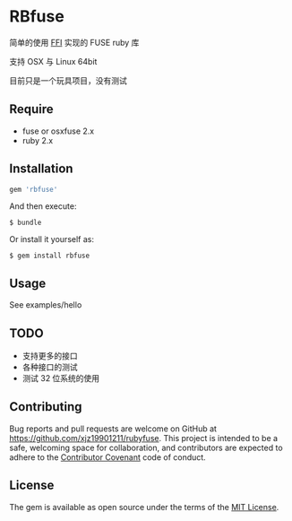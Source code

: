 # RBfuse

简单的使用 [FFI](https://github.com/ffi/ffi)  实现的 FUSE ruby 库

支持 OSX 与 Linux 64bit

目前只是一个玩具项目，没有测试

## Require  

* fuse or osxfuse 2.x
* ruby 2.x

## Installation


```ruby
gem 'rbfuse'
```

And then execute:

    $ bundle

Or install it yourself as:

    $ gem install rbfuse

## Usage

See examples/hello

## TODO

* 支持更多的接口
* 各种接口的测试 
* 测试 32 位系统的使用

## Contributing

Bug reports and pull requests are welcome on GitHub at https://github.com/xjz19901211/rubyfuse. This project is intended to be a safe, welcoming space for collaboration, and contributors are expected to adhere to the [Contributor Covenant](contributor-covenant.org) code of conduct.


## License

The gem is available as open source under the terms of the [MIT License](http://opensource.org/licenses/MIT).


